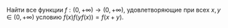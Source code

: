 Найти все функции $f:\left( 0,+\infty  \right)\to \left( 0,+\infty  \right)$, удовлетворяющие при всех $x,y\in \left( 0,+\infty  \right)$  условию $f(x)f(yf(x))=f\left( x+y \right)$.